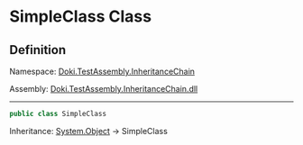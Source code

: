 # SimpleClass Class

## Definition

Namespace: [Doki.TestAssembly.InheritanceChain](README.md)

Assembly: [Doki.TestAssembly.InheritanceChain.dll](../README.md)

---

```csharp
public class SimpleClass
```

Inheritance: [System.Object](https://learn.microsoft.com/en-us/dotnet/api/System.Object) → SimpleClass

